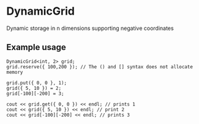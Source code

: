 # DynamicGrid
Dynamic storage in n dimensions supporting negative coordinates

## Example usage
	DynamicGrid<int, 2> grid;
	grid.reserve({ 100,200 }); // The () and [] syntax does not allocate memory

	grid.put({ 0, 0 }, 1);
	grid({ 5, 10 }) = 2;
	grid[-100][-200] = 3;

	cout << grid.get({ 0, 0 }) << endl; // prints 1
	cout << grid({ 5, 10 }) << endl; // print 2
	cout << grid[-100][-200] << endl; // prints 3


